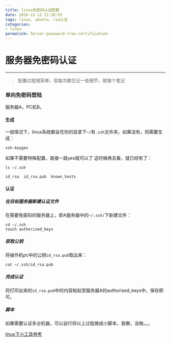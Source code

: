 ```yaml
---
title: linux免密码认证配置
date: 2016-12-12 11:26:53
tags: linux, ubuntu, rsa认证
categories:
- linux
permalink: Server-password-free-certification
---
```

# 服务器免密码认证
----

> 配置过程很简单，但每次都忘记一些细节，故做个笔记

<!--more-->
### 单向免密码登陆

服务器A，PC机B。

#### 生成
一般情况下，linux系统都会在你的目录下`~/`有`.ssh`文件夹，如果没有，则需要生成：
```shell
ssh-keygen
```
如果不需要特殊配置，直接一路yes就可以了
这时候再去看，就已经有了：
```shell
ls ~/.ssh

id_rsa  id_rsa.pub  known_hosts
```

#### 认证
##### 在目标服务器新建认证文件
在需要免密码的服务器上，即A服务器中的`~/.ssh/`下新建文件：
```shell
cd ~/.ssh
touch authorized_keys
```
##### 获取公钥
将操作机pc中的公钥`id_rsa.pub`取出来：
```shell
cat ~/.ssh/id_rsa.pub
```

##### 完成认证
将打印出来的`id_rsa.pub`中的内容粘贴至服务器A的authorized_keys中，保存即可。

##### 脚本
如果需要认证多台机器，可以自行将以上过程做成小脚本，我懒，没做。。。

[linux下小工具参考](http://kuanghy.github.io/2016/09/01/linux-softwares)

